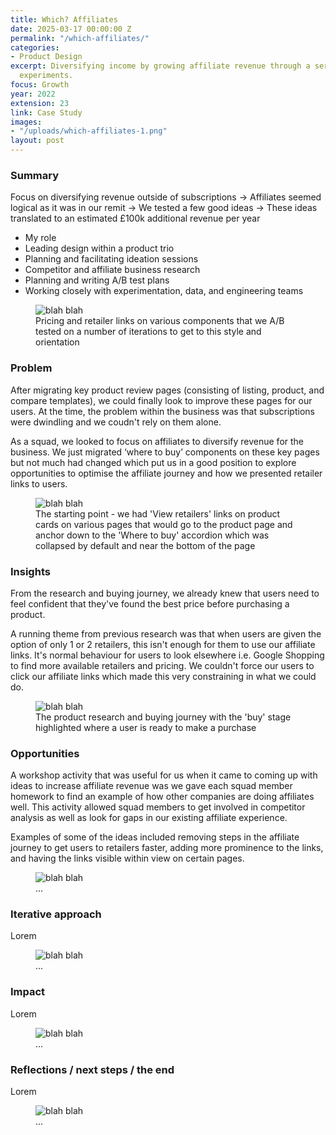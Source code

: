 ```yaml
---
title: Which? Affiliates
date: 2025-03-17 00:00:00 Z
permalink: "/which-affiliates/"
categories:
- Product Design
excerpt: Diversifying income by growing affiliate revenue through a series of iterative
  experiments.
focus: Growth
year: 2022
extension: 23
link: Case Study
images:
- "/uploads/which-affiliates-1.png"
layout: post
---
```


### Summary

Focus on diversifying revenue outside of subscriptions → Affiliates seemed logical as it was in our remit → We tested a few good ideas → These ideas translated to an estimated £100k additional revenue per year

- My role
- Leading design within a product trio
- Planning and facilitating ideation sessions
- Competitor and affiliate business research
- Planning and writing A/B test plans
- Working closely with experimentation, data, and engineering teams

<figure>
    <img src="/uploads/which-affiliates-2.png" alt="blah blah">
     <figcaption>Pricing and retailer links on various components that we A/B tested on a number of iterations to get to this style and orientation</figcaption>
</figure>

### Problem

After migrating key product review pages (consisting of listing, product, and compare templates), we could finally look to improve these pages for our users. At the time, the problem within the business was that subscriptions were dwindling and we coudn't rely on them alone.

As a squad, we looked to focus on affiliates to diversify revenue for the business. We just migrated ‘where to buy’ components on these key pages but not much had changed which put us in a good position to explore opportunities to optimise the affiliate journey and how we presented retailer links to users.

<figure>
    <img src="/uploads/which-affiliates-3.png" alt="blah blah">
     <figcaption>The starting point - we had 'View retailers' links on product cards on various pages that would go to the product page  and anchor down to the 'Where to buy' accordion which was collapsed by default and near the bottom of the page</figcaption>
</figure>

### Insights

From the research and buying journey, we already knew that users need to feel confident that they've found the best price before purchasing a product.

A running theme from previous research was that when users are given the option of only 1 or 2 retailers, this isn't enough for them to use our affiliate links. It's normal behaviour for users to look elsewhere i.e. Google Shopping to find more available retailers and pricing. We couldn't force our users to click our affiliate links which made this very constraining in what we could do.

<figure>
    <img src="/uploads/which-affiliates-4.png" alt="blah blah">
     <figcaption>The product research and buying journey with the 'buy' stage highlighted where a user is ready to make a purchase</figcaption>
</figure>

### Opportunities

A workshop activity that was useful for us when it came to coming up with ideas to increase affiliate revenue was we gave each squad member homework to find an example of how other companies are doing affiliates well. This activity allowed squad members to get involved in competitor analysis as well as look for gaps in our existing affiliate experience.

Examples of some of the ideas included removing steps in the affiliate journey to get users to retailers faster, adding more prominence to the links, and having the links visible within view on certain pages.

<figure>
    <img src="/uploads/which-affiliates-5.png" alt="blah blah">
     <figcaption>...</figcaption>
</figure>

### Iterative approach

Lorem

<figure>
    <img src="" alt="blah blah">
     <figcaption>...</figcaption>
</figure>

### Impact

Lorem

<figure>
    <img src="" alt="blah blah">
     <figcaption>...</figcaption>
</figure>

### Reflections / next steps / the end

Lorem

<figure>
    <img src="" alt="blah blah">
     <figcaption>...</figcaption>
</figure>